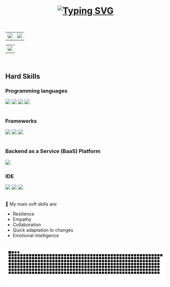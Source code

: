 <h1 text align="center"><a href="https://git.io/typing-svg"><img src="https://readme-typing-svg.herokuapp.com?font=Fira+Codes&size=35&pause=1000&color=C71585&labe&center=true&width=785&height=70&lines=Hello+I'm+Ana+Claudia;I'm+Mobile+Developer;I+program+in+kotlin,+Dart+and+java;" alt="Typing SVG" /></a>
</h1>

<br/>


<table>
  <tr>
    <td valign="top"> <img src="https://github-readme-streak-stats.herokuapp.com/?user=annecgs&theme=dracula"/></td>
    <td valign="top"> <img src = "https://github-readme-stats.vercel.app/api?username=annecgs&theme=dracula"/></td>
  </tr>
</table>

<table>
  <tr>
    <td valign="top"> <img src = "https://github-readme-stats.vercel.app/api/top-langs/?username=annecgs&theme=dracula&hide=html&count_private=true&show_icons=true"/></td>
  </tr>
</table>
</br>

## Hard Skills
### Programming languages
<div float="left">
  <img src = "https://img.shields.io/badge/kotlin-%237F52FF.svg?style=for-the-badge&logo=kotlin&logoColor=white"/>
  <img src= "https://img.shields.io/badge/dart-%230175C2.svg?style=for-the-badge&logo=dart&logoColor=white">
  <img src ="https://img.shields.io/badge/java-%23ED8B00.svg?style=for-the-badge&logo=openjdk&logoColor=white"/>
  <img src = "https://img.shields.io/badge/c++-%2300599C.svg?style=for-the-badge&logo=c%2B%2B&logoColor=white"/>
</div>
<br/>

### Frameworks
<div float="left">
  <img src="https://img.shields.io/badge/Flutter-02569B?style=for-the-badge&logo=flutter&logoColor=white"/> 
  <img src="https://img.shields.io/badge/React_Native-20232A?style=for-the-badge&logo=react&logoColor=61DAFB"/>
  <img src = "https://img.shields.io/badge/expo-1C1E24?style=for-the-badge&logo=expo&logoColor=#D04A37"/>
</div>
<br/>

### Backend as a Service (BaaS) Platform
<img src = "https://img.shields.io/badge/firebase-%23039BE5.svg?style=for-the-badge&logo=firebase"/><br/>

### IDE
<div float="left">
   <img src="https://img.shields.io/badge/Android_Studio-3DDC84?style=for-the-badge&logo=android-studio&logoColor=white"/>
  <img src="https://img.shields.io/badge/IntelliJ_IDEA-000000.svg?style=for-the-badge&logo=intellij-idea&logoColor=white"/>
  <img src="https://img.shields.io/badge/VSCode-0078D4?style=for-the-badge&logo=visual%20studio%20code&logoColor=white"/>
</div>
<br/><br/>
🎯 My main soft skills are:

- Resilience
- Empathy
- Collaboration
- Quick adaptation to changes
- Emotional intelligence
<br/><br/>

![Snake animation](https://raw.githubusercontent.com/annecgs/annecgs/output/github-contribution-grid-snake-dark.svg)

